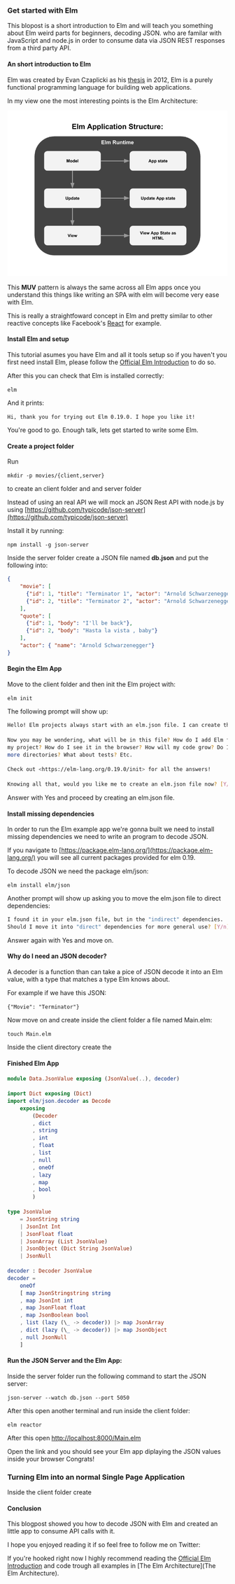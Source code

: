 ### Get started with Elm

This blopost is a short introduction to Elm and will teach you something about Elm weird parts for beginners, decoding JSON.
who are familar with JavaScript and node.js in order to consume data via JSON REST responses from a third party API.  

#### An short introduction to Elm 

Elm was created by Evan Czaplicki as his [thesis](https://www.seas.harvard.edu/sites/default/files/files/archived/Czaplicki.pdf) in 2012, Elm is a purely functional programming language for building web applications.

In my view one the most interesting points is the Elm Architecture:

![Model-Update-View](img/Model-Update-View.png)

This **MUV** pattern is always the same across all Elm apps once you understand this things like writing an SPA with elm will become very ease with Elm. 

This is really a straightfoward concept in Elm and pretty similar to other reactive concepts like Facebook's [React](https://reactjs.org/) for example.

#### Install Elm and setup

This tutorial asumes you have Elm and all it tools setup so if you haven't you first need install Elm,
please follow the [Official Elm Introduction](https://guide.elm-lang.org/install.html) to do so.

After this you can check that Elm is installed correctly:

```elm```

And it prints:

``` Hi, thank you for trying out Elm 0.19.0. I hope you like it! ```

You're good to go. Enough talk,  lets get started to write some Elm.

#### Create a project folder

Run

```mkdir -p movies/{client,server}```

to create an client folder and and server folder

Instead of using an real API we will mock an JSON Rest API with node.js by using [https://github.com/typicode/json-server](https://github.com/typicode/json-server)

Install it by running:

``` npm install -g json-server ```

Inside the server folder create a JSON file named **db.json** and put the following into:

```json
{
    "movie": [
      {"id": 1, "title": "Terminator 1", "actor": "Arnold Schwarzenegger"},
      {"id": 2, "title": "Terminator 2", "actor": "Arnold Schwarzenegger"}
    ],
    "quote": [
      {"id": 1, "body": "I'll be back"},
      {"id": 2, "body": "Hasta la vista , baby"}
    ],
    "actor": { "name": "Arnold Schwarzenegger"}
}
```

#### Begin the Elm App

Move to the client folder and then init the Elm project with:

``` elm init ```

The following prompt will show up:

```sh
Hello! Elm projects always start with an elm.json file. I can create them!

Now you may be wondering, what will be in this file? How do I add Elm files to
my project? How do I see it in the browser? How will my code grow? Do I need
more directories? What about tests? Etc.

Check out <https://elm-lang.org/0.19.0/init> for all the answers!

Knowing all that, would you like me to create an elm.json file now? [Y/n]:
```

Answer with Yes and proceed by creating an elm.json file.

#### Install missing dependencies

In order to run the Elm example app we're gonna built we need to install missing dependencies we need to write an program to decode JSON. 

If you navigate to [https://package.elm-lang.org/](https://package.elm-lang.org/) you will see all current
packages provided for elm 0.19.

To decode JSON we need the package elm/json:

``` elm install elm/json ```

Another prompt will show up asking you to move the elm.json file to direct dependencies:

```bash
I found it in your elm.json file, but in the "indirect" dependencies.
Should I move it into "direct" dependencies for more general use? [Y/n]:
```

Answer again with Yes and move on.

#### Why do I need an JSON decoder?

A decoder is a function than can take a pice of JSON decode it into an Elm value, with a type that matches a type Elm knows about.

For example if we have this JSON:

```{"Movie": "Terminator"} ```

Now move on and create inside the client folder a file named Main.elm:

``` touch Main.elm ```

Inside the client directory create the 

#### Finished Elm App

``` elm
module Data.JsonValue exposing (JsonValue(..), decoder)

import Dict exposing (Dict)
import elm/json.decoder as Decode
    exposing
        (Decoder
        , dict
        , string
        , int
        , float
        , list
        , null
        , oneOf
        , lazy
        , map
        , bool
        )

type JsonValue
    = JsonString string
    | JsonInt Int
    | JsonFloat float
    | JsonArray (List JsonValue)
    | JsonObject (Dict String JsonValue)
    | JsonNull 

decoder : Decoder JsonValue
decoder =
    oneOf
    [ map JsonStringstring string
    , map JsonInt int 
    , map JsonFloat float
    , map JsonBoolean bool
    , list (lazy (\_ -> decoder)) |> map JsonArray
    , dict (lazy (\_ -> decoder)) |> map JsonObject
    , null JsonNull
    ]
```

#### Run the JSON Server and the Elm App:

Inside the server folder run the following command to start the JSON server:

```json-server --watch db.json --port 5050```

After this open another terminal and run inside the client folder:

``` elm reactor ```

After this open [http://localhost:8000/Main.elm](http://localhost:8000/Main.elm)
 
Open the link and you should see your Elm app diplaying the JSON values inside your browser Congrats!

### Turning Elm into an normal Single Page Application

Inside the client folder create 

#### Conclusion

This blogpost showed you how to decode JSON with Elm and created an little app to consume API calls with it.

I hope you enjoyed reading it if so feel free to follow me on Twitter:

If you're hooked right now I highly recommend reading the
[Official Elm Introduction](https://guide.elm-lang.org/) and code trough all examples in [The Elm Architecture](The Elm Architecture).



